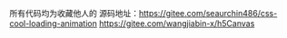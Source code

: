 所有代码均为收藏他人的
源码地址：https://gitee.com/seaurchin486/css-cool-loading-animation
          https://gitee.com/wangjiabin-x/h5Canvas